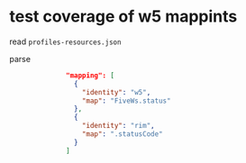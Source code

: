 # test coverage of w5 mappints

read `profiles-resources.json`


parse
``` json
              "mapping": [
                {
                  "identity": "w5",
                  "map": "FiveWs.status"
                },
                {
                  "identity": "rim",
                  "map": ".statusCode"
                }
              ]
```
